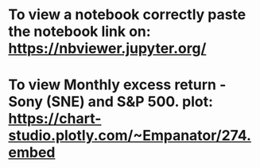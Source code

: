 # To view a notebook correctly paste the notebook link on: <br /> https://nbviewer.jupyter.org/ 
# To view Monthly excess return - Sony (SNE) and S&P 500. plot: <br /> https://chart-studio.plotly.com/~Empanator/274.embed
